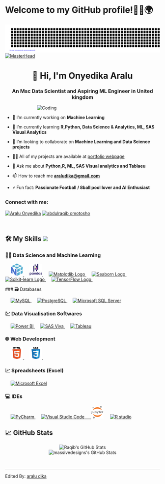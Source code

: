 # Welcome to my GitHub profile!<span style="animation: slideIn 1s ease infinite; display: inline-block;">👨‍💻🌍</span>

![gitartwork](gitartwork.svg)
[![MasterHead](https://github.com/massivedesigns/images-in-readme/assets/42479736/ca981244-6b59-4f81-bf5c-88ad93323883)](https://rishavchanda.io)
<h1 align="center">🤟 Hi, I'm Onyedika Aralu </h1>
<h3 align="center">An Msc Data Scientist and Aspiring ML Engineer in United kingdom</h3>
<img align="right" alt="Coding" width="400" src="https://user-images.githubusercontent.com/74038190/212746035-d5c61762-973c-44c0-aec7-887f3b7690e3.gif">

<p align="left"> <img src="https://komarev.com/ghpvc/?username=massivedesigns&label=Profile%20views&color=0e75b6&style=flat" alt=""/></p>

- 🔭 I’m currently working on **Machine Learning**

- 🌱 I’m currently learning **R,Python, Data Science & Analytics, ML, SAS Visual Analytics**

- 👯 I’m looking to collaborate on **Machine Learning and Data Science projects**

- 👨‍💻 All of my projects are available at [portfolio webpage](https://massivedesigns.github.io/araludika/)

- 💬 Ask me about **Python,R, ML, SAS Visual analytics and Tablaeu**

- 📫 How to reach me **araludika@gmail.com**

- ⚡ Fun fact: **Passionate Football / 8ball pool lover and AI Enthusiast**

<h3 align="left">Connect with me:</h3>
<p align="left">
<a href="https://www.linkedin.com/in/aralu-dika-a43141105/" target="blank"><img align="center" src="https://raw.githubusercontent.com/rahuldkjain/github-profile-readme-generator/master/src/images/icons/Social/linked-in-alt.svg" alt="Aralu Onyedika" height="30" width="40" /></a>
<a href="https://www.kaggle.com/dikaaralu" target="blank"><img align="center" src="https://raw.githubusercontent.com/rahuldkjain/github-profile-readme-generator/master/src/images/icons/Social/kaggle.svg" alt="abdulraqib omotosho" height="30" width="40" /></a>
</p> <br>

## 🛠️ My Skills <img src="https://media.giphy.com/media/iY8CRBdQXODJSCERIr/giphy.gif" width="30px">&nbsp; 

### 👩‍💻 Data Science and Machine Learning 
<p align="left"> 
  &emsp; 
  <a href="https://numpy.org/" target="_blank"> 
   <img alt="Numpy" src="https://raw.githubusercontent.com/devicons/devicon/master/icons/numpy/numpy-original.svg" width="40" height="40">
  </a>   
  &emsp;
  <a href="https://pandas.pydata.org/" target="_blank">
    <img alt="Pandas" src="https://raw.githubusercontent.com/devicons/devicon/master/icons/pandas/pandas-original-wordmark.svg" width="40" height="40">
  </a> 
  &emsp; 
  <a href="https://matplotlib.org/" target="_blank"> 
   <img alt="Matplotlib Logo" src="https://matplotlib.org/_static/logo2_compressed.svg" width="40" height="40">
  </a>  
  &emsp; 
  <a href="https://seaborn.pydata.org/" target="_blank"> 
   <img alt="Seaborn Logo" src="https://seaborn.pydata.org/_static/logo-wide-lightbg.svg" width="40" height="40">
  </a>
  &emsp; 
  <a href="https://scikit-learn.org/" target="_blank"> 
   <img alt="Scikit-learn Logo" src="https://scikit-learn.org/stable/_static/scikit-learn-logo-small.png" width="40" height="40">
  </a>
  &emsp;
  <a href="https://www.tensorflow.org/" target="_blank"> 
   <img alt="TensorFlow Logo" src="https://www.tensorflow.org/images/tf_logo_social.png" width="40" height="40">
  </a>
  &emsp;
  <!-- <a href="https://www.nltk.org/" target="_blank"> 
   <img alt="NLTK Logo" src="https://www.nltk.org/images/nltk.png" width="40" height="40">
  </a>
  &emsp; -->
  <!-- <a href="https://huggingface.co/transformers/" target="_blank"> 
   <img alt="Transformers Logo" src="https://huggingface.co/front/assets/huggingface_logo.svg" width="40" height="40">
  </a>
  &emsp; -->
  <!-- <a href="https://keras.io/" target="_blank"> 
   <img alt="Keras Logo" src="https://upload.wikimedia.org/wikipedia/commons/thumb/a/ae/Keras_logo.svg/1200px-Keras_logo.svg.png" width="40" height="40">
  </a> -->
</p>
### 🗃️ Databases
<p align="left">
  &emsp;
  <a href="https://www.mysql.com/" target="_blank" rel="noreferrer">
    <img src="https://www.vectorlogo.zone/logos/mysql/mysql-official.svg" alt="MySQL" width="40" height="40"/>
  </a>
  &emsp;
  <a href="https://www.postgresql.org/" target="_blank" rel="noreferrer">
    <img src="https://www.vectorlogo.zone/logos/postgresql/postgresql-icon.svg" alt="PostgreSQL" width="40" height="40"/>
  </a>
  &emsp;
  <!-- <a href="https://cloud.google.com/bigquery/" target="_blank" rel="noreferrer">
    <img src="https://www.vectorlogo.zone/logos/google_cloud/google_cloud-icon.svg" alt="BigQuery" width="40" height="40"/>
  </a>
  &emsp; -->
  <a href="https://www.microsoft.com/en-us/sql-server" target="_blank" rel="noreferrer">
    <img src="https://www.vectorlogo.zone/logos/microsoft_sql_server/microsoft_sql_server-icon.svg" alt="Microsoft SQL Server" width="40" height="40"/>
  </a>
</p>

### 💹 Data Visualisation Softwares
<p align="left">
  &emsp;
  <a href="https://powerbi.microsoft.com/" target="_blank" rel="noreferrer">
    <img src="https://www.vectorlogo.zone/logos/microsoft_powerbi/microsoft_powerbi-icon.svg" alt="Power BI" width="40" height="40"/>
  </a>
  &emsp;
  <a href="https://www.sas.com/" target="_blank" rel="noreferrer">
    <img src="https://www.vectorlogo.zone/logos/sas/sas-ar21.svg" alt="SAS Viya" width="40" height="40"/>
  </a>
  &emsp;
  <a href="https://www.tableau.com/" target="_blank" rel="noreferrer">
    <img src="https://www.vectorlogo.zone/logos/tableau/tableau-icon.svg" alt="Tableau" width="40" height="40"/>
  </a>
</p>

### 🌐 Web Development
<p align="left">
  &emsp;
  <a href="https://developer.mozilla.org/en-US/docs/Web/HTML" target="_blank">
    <img alt="HTML5" src="https://raw.githubusercontent.com/devicons/devicon/master/icons/html5/html5-original-wordmark.svg" width="40" height="40">
  </a>
  &emsp;
  <a href="https://developer.mozilla.org/en-US/docs/Web/CSS" target="_blank">
    <img alt="CSS3" src="https://raw.githubusercontent.com/devicons/devicon/master/icons/css3/css3-original-wordmark.svg" width="40" height="40">
  </a>
  &emsp;
</p>

### 📈 Spreadsheets (Excel)
<p align="left">
  &emsp;
<a href="https://www.microsoft.com/en-us/microsoft-365/excel" target="_blank" rel="noreferrer">
  <img src="https://www.google.com/images/icons/product/excel-2020-72dp.png" alt="Microsoft Excel" width="40" height="40"/>
</a>
  <!-- &emsp;
  <a href="https://www.google.com/sheets/about/" target="_blank" rel="noreferrer">
  <img src="https://www.google.com/images/icons/product/sheets-2020-72dp.png" alt="Google Sheets" width="20" height="20"/>
</a> -->
</p>

### 💻 IDEs
<p align="left">
  &emsp;
  <a href="https://www.jetbrains.com/pycharm/" target="_blank" rel="noreferrer">
    <img src="https://upload.wikimedia.org/wikipedia/commons/thumb/1/1d/PyCharm_Icon.svg/1200px-PyCharm_Icon.svg.png" alt="PyCharm" width="40" height="40"/>
  </a>
  &emsp;
  <a href="https://code.visualstudio.com/" target="_blank" rel="noreferrer">
    <img src="https://upload.wikimedia.org/wikipedia/commons/thumb/9/9a/Visual_Studio_Code_1.35_icon.svg/2048px-Visual_Studio_Code_1.35_icon.svg.png" alt="Visual Studio Code" width="40" height="40"/>
   &emsp;
    <a href="#"><img src="https://raw.githubusercontent.com/devicons/devicon/master/icons/jupyter/jupyter-original-wordmark.svg" width="40" height="40" alt="Jupyter"></a>
	&emsp;	
    <a href="#"><img alt="R studio" src="https://upload.wikimedia.org/wikipedia/commons/7/7d/Antu_rstudio.svg" width="40" height="40"></a>
  </a>
</p>

<!-- ### 🎨 Design Tools
<p align="left">
  &emsp;
  <a href="https://www.adobe.com/products/xd.html" target="_blank" rel="noreferrer">
    <img src="https://cdn.worldvectorlogo.com/logos/adobe-xd.svg" alt="Adobe XD" width="40" height="40"/>
  </a>
  &emsp;
  <a href="https://www.adobe.com/products/photoshop.html" target="_blank" rel="noreferrer">
    <img src="https://cdn.worldvectorlogo.com/logos/photoshop-cc.svg" alt="Adobe Photoshop" width="40" height="40"/>
  </a>
  &emsp;
  <a href="https://www.figma.com/" target="_blank" rel="noreferrer">
    <img src="https://www.vectorlogo.zone/logos/figma/figma-icon.svg" alt="Figma" width="40" height="40"/>
  </a>
  &emsp;
  <a href="https://www.canva.com/" target="_blank" rel="noreferrer">
    <img src="https://www.vectorlogo.zone/logos/canva/canva-icon.svg" alt="Canva" width="40" height="40"/>
  </a>
</p> -->

## 📈 GitHub Stats
<p align="center">
  <img alt="Raqib's GitHub Stats" src="https://github-readme-stats.vercel.app/api?username=massivedesigns&show_icons=true&count_private=true&theme=algolia&hide=contribs" />
  <br/>
  <img alt="massivedesigns's GitHub Stats" src="https://github-readme-streak-stats.herokuapp.com/?user=massivedesigns&theme=algolia" />
</p>
<br/>
<!-- :trophy: Git Profile Trophies

<!-- <p align="center">
  <img src="https://github-profile-trophy.vercel.app/?username=Abdulraqib20&theme=algolia" alt="Abdulraqib20's Trophies" />
</p> --> 

-----
Edited By: [aralu dika](https://github.com/massivedesigns)

